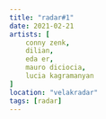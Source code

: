 ```yaml
---
title: "radar#1"
date: 2021-02-21
artists: [
    conny zenk,
    dilian,
    eda er,
    mauro diciocia,
    lucia kagramanyan
]
location: "velakradar"
tags: [radar]
---
```

